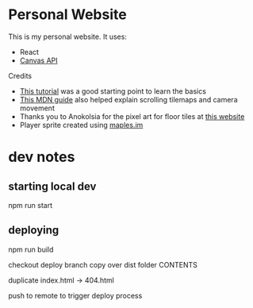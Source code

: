# Personal Website

This is my personal website.
It uses:

- React
- [Canvas API](https://developer.mozilla.org/en-US/docs/Web/API/Canvas_API)

Credits

- [This tutorial](https://levelup.gitconnected.com/creating-a-simple-2d-game-with-html5-javascript-889aa06035ef) was a good starting point to learn the basics
- [This MDN guide](https://developer.mozilla.org/en-US/docs/Games/Techniques/Tilemaps/Square_tilemaps_implementation:_Scrolling_maps) also helped explain scrolling tilemaps and camera movement
- Thanks you to Anokolsia for the pixel art for floor tiles at [this website](https://anokolisa.itch.io/basic-140-tiles-grassland-and-mines)
- Player sprite created using [maples.im](https://maples.im/)

# dev notes

## starting local dev

npm run start

## deploying

npm run build

checkout deploy branch
copy over dist folder CONTENTS

duplicate index.html -> 404.html

push to remote to trigger deploy process
